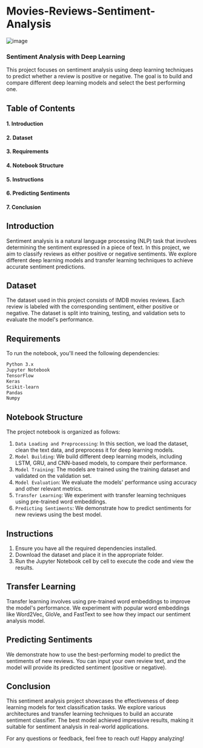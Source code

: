 # Movies-Reviews-Sentiment-Analysis

![image](https://github.com/Basel-anaya/Movies-Reviews-Sentiment-Analysis/assets/81964452/f16d0875-ee4e-4c30-bf2b-a69401269e27)

### Sentiment Analysis with Deep Learning
This project focuses on sentiment analysis using deep learning techniques to predict whether a review is positive or negative. The goal is to build and compare different deep learning models and select the best performing one.

## Table of Contents
#### 1. Introduction
#### 2. Dataset
#### 3. Requirements
#### 4. Notebook Structure
#### 5. Instructions
#### 6. Predicting Sentiments
#### 7. Conclusion

## Introduction
Sentiment analysis is a natural language processing (NLP) task that involves determining the sentiment expressed in a piece of text. In this project, we aim to classify reviews as either positive or negative sentiments. We explore different deep learning models and transfer learning techniques to achieve accurate sentiment predictions.

## Dataset
The dataset used in this project consists of IMDB movies reviews. Each review is labeled with the corresponding sentiment, either positive or negative. The dataset is split into training, testing, and validation sets to evaluate the model's performance.

## Requirements
To run the notebook, you'll need the following dependencies:

```bash
Python 3.x
Jupyter Notebook
TensorFlow
Keras
Scikit-learn
Pandas
Numpy
```

## Notebook Structure
The project notebook is organized as follows:

1. `Data Loading and Preprocessing`: In this section, we load the dataset, clean the text data, and preprocess it for deep learning models.
2. `Model Building`: We build different deep learning models, including LSTM, GRU, and CNN-based models, to compare their performance.
3. `Model Training`: The models are trained using the training dataset and validated on the validation set.
4. `Model Evaluation`: We evaluate the models' performance using accuracy and other relevant metrics.
5. `Transfer Learning`: We experiment with transfer learning techniques using pre-trained word embeddings.
6. `Predicting Sentiments`: We demonstrate how to predict sentiments for new reviews using the best model.

## Instructions
1. Ensure you have all the required dependencies installed.
2. Download the dataset and place it in the appropriate folder.
3. Run the Jupyter Notebook cell by cell to execute the code and view the results.

## Transfer Learning
Transfer learning involves using pre-trained word embeddings to improve the model's performance. We experiment with popular word embeddings like Word2Vec, GloVe, and FastText to see how they impact our sentiment analysis model.

## Predicting Sentiments
We demonstrate how to use the best-performing model to predict the sentiments of new reviews. You can input your own review text, and the model will provide its predicted sentiment (positive or negative).

## Conclusion
This sentiment analysis project showcases the effectiveness of deep learning models for text classification tasks. We explore various architectures and transfer learning techniques to build an accurate sentiment classifier. The best model achieved impressive results, making it suitable for sentiment analysis in real-world applications.

For any questions or feedback, feel free to reach out! Happy analyzing!
